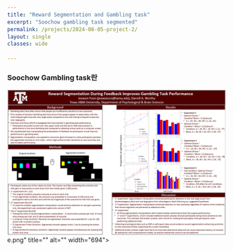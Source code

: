 ```yaml
---
title: "Reward Segmentation and Gambling task"
excerpt: "Soochow gambling task segmented"
permalink: /projects/2024-08-05-project-2/
layout: single
classes: wide

---
```


### Soochow Gambling task란









<img src="../../assets/2024-08-05-project-2/2024-08-31-16-53-45-image.png" title="" alt="" width="694">e.png" title="" alt="" width="694">